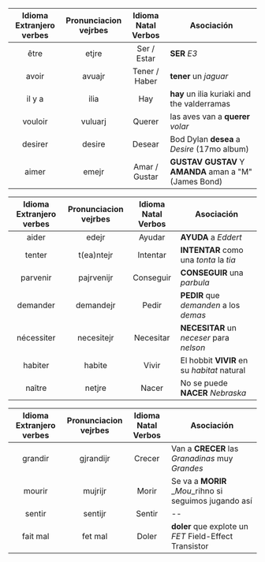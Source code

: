 | Idioma Extranjero <br /> verbes | Pronunciacion <br /> vejrbes | Idioma Natal <br /> Verbos | Asociación |
|:-----------------:|:-------------:|:------------:|------------|
| être              | etjre         | Ser / Estar  | __SER__ _*E3*_ |
| avoir             | avuajr        | Tener / Haber | __tener__ un _*jaguar*_          |
| il y a            | ilia          | Hay          | __hay__ un ilia kuriaki and the valderramas |
| vouloir           | vuluarj       | Querer       | las aves van a __querer__ _*volar*_ |
| desirer           | desire        | Desear       | Bod Dylan __desea__ a _*Desire*_ (17mo album)|
| aimer             | emejr         | Amar / Gustar | __GUSTAV GUSTAV__ Y __AMANDA__ aman a "M" (James Bond) |


| Idioma Extranjero <br /> verbes | Pronunciacion <br /> vejrbes | Idioma Natal <br /> Verbos | Asociación |
|:-----------------:|:-------------:|:------------:|------------|
| aider             | edejr         | Ayudar       | __AYUDA__ a _*Eddert*_ |
| tenter            | t(ea)ntejr    | Intentar     | __INTENTAR__ como una _*tonta*_ la _*tia*_ |
| parvenir          | pajrvenijr    | Conseguir    | __CONSEGUIR__ una _*parbula*_ |
| demander          | demandejr     | Pedir        | __PEDIR__ que _*demanden*_ a los _*demas*_ |
| nécessiter        | necesitejr    | Necesitar    | __NECESITAR__ un _*neceser*_ para _*nelson*_ |
| habiter           | habite        | Vivir        | El hobbit __VIVIR__ en su _*habitat*_ natural |
| naître            | netjre        | Nacer        | No se puede __NACER__  _*Nebraska*_  |


| Idioma Extranjero <br /> verbes | Pronunciacion <br /> vejrbes | Idioma Natal <br /> Verbos | Asociación |
|:-----------------:|:-------------:|:------------:|------------|
| grandir           | gjrandijr     | Crecer       | Van a __CRECER__ las _*Granadinas*_ muy _*Grandes*_ |
| mourir            | mujrijr       | Morir        | Se va a __MORIR__ _*Mou*_rihno si seguimos jugando así |
| sentir            | sentijr       | Sentir       | -- |
| fait mal          | fet mal       | Doler        | __doler__ que explote un _*FET*_ Field-Effect Transistor |
		
		

